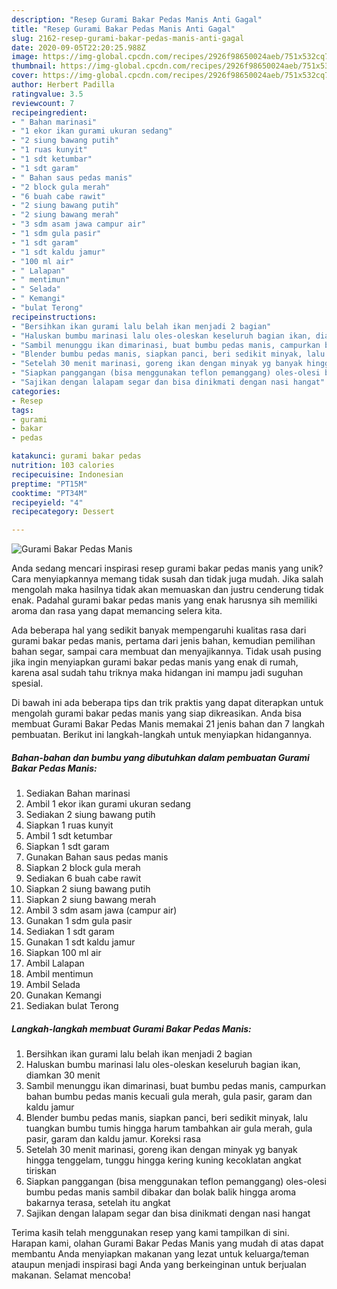 ```yaml
---
description: "Resep Gurami Bakar Pedas Manis Anti Gagal"
title: "Resep Gurami Bakar Pedas Manis Anti Gagal"
slug: 2162-resep-gurami-bakar-pedas-manis-anti-gagal
date: 2020-09-05T22:20:25.988Z
image: https://img-global.cpcdn.com/recipes/2926f98650024aeb/751x532cq70/gurami-bakar-pedas-manis-foto-resep-utama.jpg
thumbnail: https://img-global.cpcdn.com/recipes/2926f98650024aeb/751x532cq70/gurami-bakar-pedas-manis-foto-resep-utama.jpg
cover: https://img-global.cpcdn.com/recipes/2926f98650024aeb/751x532cq70/gurami-bakar-pedas-manis-foto-resep-utama.jpg
author: Herbert Padilla
ratingvalue: 3.5
reviewcount: 7
recipeingredient:
- " Bahan marinasi"
- "1 ekor ikan gurami ukuran sedang"
- "2 siung bawang putih"
- "1 ruas kunyit"
- "1 sdt ketumbar"
- "1 sdt garam"
- " Bahan saus pedas manis"
- "2 block gula merah"
- "6 buah cabe rawit"
- "2 siung bawang putih"
- "2 siung bawang merah"
- "3 sdm asam jawa campur air"
- "1 sdm gula pasir"
- "1 sdt garam"
- "1 sdt kaldu jamur"
- "100 ml air"
- " Lalapan"
- " mentimun"
- " Selada"
- " Kemangi"
- "bulat Terong"
recipeinstructions:
- "Bersihkan ikan gurami lalu belah ikan menjadi 2 bagian"
- "Haluskan bumbu marinasi lalu oles-oleskan keseluruh bagian ikan, diamkan 30 menit"
- "Sambil menunggu ikan dimarinasi, buat bumbu pedas manis, campurkan bahan bumbu pedas manis kecuali gula merah, gula pasir, garam dan kaldu jamur"
- "Blender bumbu pedas manis, siapkan panci, beri sedikit minyak, lalu tuangkan bumbu tumis hingga harum tambahkan air gula merah, gula pasir, garam dan kaldu jamur. Koreksi rasa"
- "Setelah 30 menit marinasi, goreng ikan dengan minyak yg banyak hingga tenggelam, tunggu hingga kering kuning kecoklatan angkat tiriskan"
- "Siapkan panggangan (bisa menggunakan teflon pemanggang) oles-olesi bumbu pedas manis sambil dibakar dan bolak balik hingga aroma bakarnya terasa, setelah itu angkat"
- "Sajikan dengan lalapam segar dan bisa dinikmati dengan nasi hangat"
categories:
- Resep
tags:
- gurami
- bakar
- pedas

katakunci: gurami bakar pedas 
nutrition: 103 calories
recipecuisine: Indonesian
preptime: "PT15M"
cooktime: "PT34M"
recipeyield: "4"
recipecategory: Dessert

---
```



![Gurami Bakar Pedas Manis](https://img-global.cpcdn.com/recipes/2926f98650024aeb/751x532cq70/gurami-bakar-pedas-manis-foto-resep-utama.jpg)

Anda sedang mencari inspirasi resep gurami bakar pedas manis yang unik? Cara menyiapkannya memang tidak susah dan tidak juga mudah. Jika salah mengolah maka hasilnya tidak akan memuaskan dan justru cenderung tidak enak. Padahal gurami bakar pedas manis yang enak harusnya sih memiliki aroma dan rasa yang dapat memancing selera kita.

Ada beberapa hal yang sedikit banyak mempengaruhi kualitas rasa dari gurami bakar pedas manis, pertama dari jenis bahan, kemudian pemilihan bahan segar, sampai cara membuat dan menyajikannya. Tidak usah pusing jika ingin menyiapkan gurami bakar pedas manis yang enak di rumah, karena asal sudah tahu triknya maka hidangan ini mampu jadi suguhan spesial.




Di bawah ini ada beberapa tips dan trik praktis yang dapat diterapkan untuk mengolah gurami bakar pedas manis yang siap dikreasikan. Anda bisa membuat Gurami Bakar Pedas Manis memakai 21 jenis bahan dan 7 langkah pembuatan. Berikut ini langkah-langkah untuk menyiapkan hidangannya.

<!--inarticleads1-->

##### Bahan-bahan dan bumbu yang dibutuhkan dalam pembuatan Gurami Bakar Pedas Manis:

1. Sediakan  Bahan marinasi
1. Ambil 1 ekor ikan gurami ukuran sedang
1. Sediakan 2 siung bawang putih
1. Siapkan 1 ruas kunyit
1. Ambil 1 sdt ketumbar
1. Siapkan 1 sdt garam
1. Gunakan  Bahan saus pedas manis
1. Siapkan 2 block gula merah
1. Sediakan 6 buah cabe rawit
1. Siapkan 2 siung bawang putih
1. Siapkan 2 siung bawang merah
1. Ambil 3 sdm asam jawa (campur air)
1. Gunakan 1 sdm gula pasir
1. Sediakan 1 sdt garam
1. Gunakan 1 sdt kaldu jamur
1. Siapkan 100 ml air
1. Ambil  Lalapan
1. Ambil  mentimun
1. Ambil  Selada
1. Gunakan  Kemangi
1. Sediakan bulat Terong




<!--inarticleads2-->

##### Langkah-langkah membuat Gurami Bakar Pedas Manis:

1. Bersihkan ikan gurami lalu belah ikan menjadi 2 bagian
1. Haluskan bumbu marinasi lalu oles-oleskan keseluruh bagian ikan, diamkan 30 menit
1. Sambil menunggu ikan dimarinasi, buat bumbu pedas manis, campurkan bahan bumbu pedas manis kecuali gula merah, gula pasir, garam dan kaldu jamur
1. Blender bumbu pedas manis, siapkan panci, beri sedikit minyak, lalu tuangkan bumbu tumis hingga harum tambahkan air gula merah, gula pasir, garam dan kaldu jamur. Koreksi rasa
1. Setelah 30 menit marinasi, goreng ikan dengan minyak yg banyak hingga tenggelam, tunggu hingga kering kuning kecoklatan angkat tiriskan
1. Siapkan panggangan (bisa menggunakan teflon pemanggang) oles-olesi bumbu pedas manis sambil dibakar dan bolak balik hingga aroma bakarnya terasa, setelah itu angkat
1. Sajikan dengan lalapam segar dan bisa dinikmati dengan nasi hangat




Terima kasih telah menggunakan resep yang kami tampilkan di sini. Harapan kami, olahan Gurami Bakar Pedas Manis yang mudah di atas dapat membantu Anda menyiapkan makanan yang lezat untuk keluarga/teman ataupun menjadi inspirasi bagi Anda yang berkeinginan untuk berjualan makanan. Selamat mencoba!

